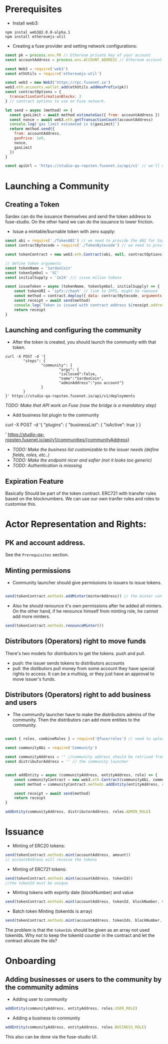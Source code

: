 
# Prerequisites
  

- Install web3:
```
npm instal web3@2.0.0-alpha.1
npm install ethereumjs-util
```  
- Creating a fuse provider and setting network configurations:
```js
const pk = process.env.PK // Ethereum private key of your account
const accountAddress = process.env.ACCOUNT_ADDRESS // Ethereum account address corresponding to the private key

const Web3 = require('web3')
const ethUtils = require('ethereumjs-util')

const web3 = new Web3('https://rpc.fusenet.io')
web3.eth.accounts.wallet.add(ethUtils.addHexPrefix(pk))
const contractOptions = {
  transactionConfirmationBlocks: 2 
} // contract options to use on Fuse network.

let send = async (method) => {
  const gasLimit = await method.estimateGas({ from: accountAddress })
  const nonce = await web3.eth.getTransactionCount(accountAddress)
  console.log(`gas limit estimated is ${gasLimit}`)
  return method.send({
    from: accountAddress,
    gasPrice: 1e9,
    nonce,
    gasLimit
  })
}

const apiUrl = 'https://studio-qa-ropsten.fusenet.io/api/v1' // we'll use our QA server. Ropsten means that the Fuse network is connected to Ethereum Ropsten (might be irelevant)
  ```

# Launching a Community

## Creating a Token
Sardex can do the issuance themselves and send the token address to fuse-studio. On the other hand we can do the issuance to lower friction.
- Issue a mintable/burnable token with zero supply:
```js
const abi = require('./TokenABI') // we need to provide the ABI for Sardex
const contractBytecode = require('./TokenBytecode') // we need to provide the Bytecode for Sardex

const tokenContract = new web3.eth.Contract(abi, null, contractOptions)

// define token arguments
const tokenName = 'SardexCoin'
const tokenSymbol = 'SC'
const initialSupply = '1e24' /// issue milion tokens

const issueToken = async (tokenName, tokenSymbol, initialSupply) => {
    const tokenURI = 'ipfs://hash' // link to IPFS, might be removed
    const method = contract.deploy({ data: contractBytecode, arguments: [ tokenName, tokenSymbol, initialSupply, tokenURI ]})
    const receipt = await send(method)
    console.log(`Token is issued with contract address ${receipt.address}`)
    return receipt
}
```

## Launching and configuring the community 
- After the token is created, you should launch the community with that token. 
```
curl -X POST -d '{
        "steps": {
                "community": {
                        "args": {
                        "isClosed":false,
                        "name":"SardexCoin",
                        "adminAddress":"you account"}
                }
        }
}' https://studio-qa-ropsten.fusenet.io/api/v1/deployments 
```
*TODO: Make that API work on Fuse (now the bridge is a mandatory step)*

- Add business list plugin to the community

curl -X POST -d '{
  "plugins": {
    "businessList": {
      "isActive": true
    }
  }
  
' https://studio-qa-ropsten.fusenet.io/api/v1/communities/{communityAddress}

- *TODO: Make the business list customizable to the issuer needs (define fields, roles, etc..)*
- *TODO: Make the endpoint nicer and safier (not it looks too generic)*
- *TODO: Authentication is misssing*

## Expiration Feature
Basically Should be part of the token contract. ERC721 with transfer rules based on the blocknumbers. We can use our own tranfer rules and roles to customise this.



# Actor Representation and Rights:

## PK and account address.
See the `Prerequisites` section.


## Minting permissions
- Community launcher should give permissions to issuers to issue tokens.
```js

send(tokenContract.methods.addMinter(minterAddress)) // the minter can mint any number of tokens
```
- Also he should renounce it's own permissions after he added all minters. On the other hand, if he renounce himself from minting role, he cannot add more minters.
```js
send(tokenContract.methods.renounceMinter())
```


## Distributors (Operators) right to move funds

There's two models for distributors to get the tokens. push and pull.
- push: the issuer sends tokens to distributors accounts
- pull: the distibutors pull money from some account they have special rights to access. It can be a multisig, or they just have an approval to move issuer's funds.

## Distributors (Operators) right to add business and users

- The community launcher have to make the distributors admins of the community. Then the distributors can add more entities to the community.
```js

const { roles, combineRoles } = require('@fuse/roles') // need to upload package to npm

const communityAbi = require('Community')

const communityAddress = '' //community address should be retrived from fuse-studio backend
const distributorAddress = '' // the community launcher


const addEntity = async (communityAddress, entityAddress, role) => {
    const communityContract = new web3.eth.Contract(communityAbi, communityAddress, contractOptions)
    const method = communityContract.methods.addEntity(entityAddress, roles.ADMIN_ROLE)

    const receipt = await send(method)
    return receipt
}

addEntity(communityAddress, distributorAddress, roles.ADMIN_ROLE)
```

# Issuance
- Minting of ERC20 tokens:
```js
send(tokenContract.methods.mint(accountAddress, amount)) 
// accountAddress will receive the tokens 
```

- Minting of ERC721 tokens:
```js
send(tokenContract.methods.mint(accountAddress, tokenId)) 
//the tokenId must be unique
```

- Minting tokens with expirity date (blockNumber) and value
```js
send(tokenContract.methods.mint(accountAddress, tokenId, blockNumber, value)) 
```

- Batch token Minting (tokenIds is array)
```js
send(tokenContract.methods.mint(accountAddress, tokenIds, blockNumber, value)) 
```
The problem is that the `tokenIds` should be given as an array not used tokenIds. Why not to keep the tokenId counter in the contract and let the contract allocate the ids?


# Onboarding

## Adding businesses or users to the community by the community admins

- Adding user to community
```js
addEntity(communityAddress, entityAddress, roles.USER_ROLE)
```

- Adding a business to community
```js
addEntity(communityAddress, entityAddress, roles.BUSINESS_ROLE)
```

This also can be done via the fuse-studio UI.